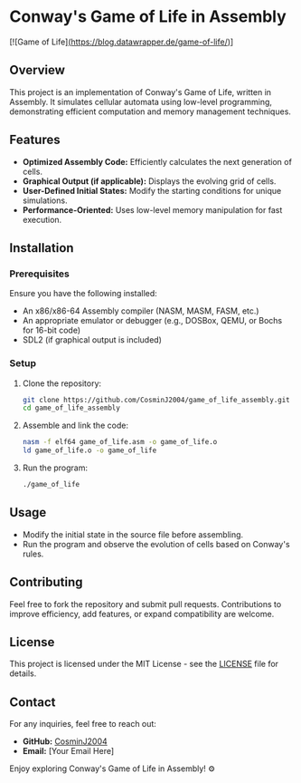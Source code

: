 # Conway's Game of Life in Assembly

[![Game of Life][(https://blog.datawrapper.de/game-of-life/)](https://pi.math.cornell.edu/~lipa/mec/4life2.png)]
## Overview
This project is an implementation of Conway's Game of Life, written in Assembly. It simulates cellular automata using low-level programming, demonstrating efficient computation and memory management techniques.

## Features
- **Optimized Assembly Code:** Efficiently calculates the next generation of cells.
- **Graphical Output (if applicable):** Displays the evolving grid of cells.
- **User-Defined Initial States:** Modify the starting conditions for unique simulations.
- **Performance-Oriented:** Uses low-level memory manipulation for fast execution.

## Installation
### Prerequisites
Ensure you have the following installed:
- An x86/x86-64 Assembly compiler (NASM, MASM, FASM, etc.)
- An appropriate emulator or debugger (e.g., DOSBox, QEMU, or Bochs for 16-bit code)
- SDL2 (if graphical output is included)

### Setup
1. Clone the repository:
   ```sh
   git clone https://github.com/CosminJ2004/game_of_life_assembly.git
   cd game_of_life_assembly
   ```
2. Assemble and link the code:
   ```sh
   nasm -f elf64 game_of_life.asm -o game_of_life.o
   ld game_of_life.o -o game_of_life
   ```
3. Run the program:
   ```sh
   ./game_of_life
   ```

## Usage
- Modify the initial state in the source file before assembling.
- Run the program and observe the evolution of cells based on Conway's rules.

## Contributing
Feel free to fork the repository and submit pull requests. Contributions to improve efficiency, add features, or expand compatibility are welcome.

## License
This project is licensed under the MIT License - see the [LICENSE](LICENSE) file for details.

## Contact
For any inquiries, feel free to reach out:
- **GitHub:** [CosminJ2004](https://github.com/CosminJ2004)
- **Email:** [Your Email Here]

Enjoy exploring Conway's Game of Life in Assembly! ⚙️

